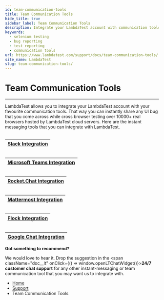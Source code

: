 ```yaml
---
id: team-communication-tools
title: Team Communication Tools
hide_title: true
sidebar_label: Team Communication Tools
description: Integrate your LambdaTest account with communication tools. That way you can instantly share any UI bug that you come across while cross browser testing over 10000+ real browsers hosted by LambdaTest cloud servers. Here are the instant messaging tools that you can integrate with LambdaTest.
keywords:
  - selenium testing
  - bug reporting
  - test reporting
  - communication tools
url: https://www.lambdatest.com/support/docs/team-communication-tools/
site_name: LambdaTest
slug: team-communication-tools/
---
```


<script type="application/ld+json"
      dangerouslySetInnerHTML={{ __html: JSON.stringify({
       "@context": "https://schema.org",
        "@type": "BreadcrumbList",
        "itemListElement": [{
          "@type": "ListItem",
          "position": 1,
          "name": "LambdaTest",
          "item": "https://www.lambdatest.com"
        },{
          "@type": "ListItem",
          "position": 2,
          "name": "Support",
          "item": "https://www.lambdatest.com/support/docs/"
        },{
          "@type": "ListItem",
          "position": 3,
          "name": "Team Communication Tools",
          "item": "https://www.lambdatest.com/support/docs/team-communication-tools/"
        }]
      })
    }}
></script>

# Team Communication Tools
***

LambdaTest allows you to integrate your LambdaTest account with your favourite communication tools. That way you can instantly share any UI bug that you come across while cross browser testing over 10000+ real browsers hosted by LambdaTest cloud servers. Here are the instant messaging tools that you can integrate with LambdaTest.

<table align="center">   

| [Slack Integration](/docs/slack-integration/) |
|:---------------------------------------:|

</table>

<table align="center"> 

| [Microsoft Teams Integration](/docs/microsoft-teams-integration/) |
|:-----------------------------------------------------------:|

</table>

<table align="center"> 

| [Rocket.Chat Integration](/docs/rocketchat-integration-with-lambdatest/) |
|:-----------------------------------------------------------:|

</table>

<table align="center"> 

| [Mattermost Integration](/docs/integrating-mattermost-with-lambdatest/) |
|:-----------------------------------------------------------:|

</table>

<table align="center"> 

| [Flock Integration](/docs/flock-integration/) |
|:-----------------------------------------------------------:|

</table>

<table align="center"> 

| [Google Chat Integration](/docs/google-chat-integration/) |
|:-----------------------------------------------------------:|

</table>

**Got something to recommend?**
<!-- We would love to hear it. Drop the suggestion in the 24/7 customer chat support for any other instant-messaging or team communication tool that you may want us to integrate with. -->
We would love to hear it. Drop the suggestion in the <span className="doc__lt" onClick={() => window.openLTChatWidget()}>**24/7 customer chat support**</span> for any other instant-messaging or team communication tool that you may want us to integrate with.

<nav aria-label="breadcrumbs">
  <ul className="breadcrumbs">
    <li className="breadcrumbs__item">
      <a className="breadcrumbs__link" href="https://www.lambdatest.com">
        Home
      </a>
    </li>
    <li className="breadcrumbs__item">
      <a className="breadcrumbs__link" target="_self" href="https://www.lambdatest.com/support/docs/">
        Support
      </a>
    </li>
    <li className="breadcrumbs__item breadcrumbs__item--active">
      <span className="breadcrumbs__link">
        Team Communication Tools
      </span>
    </li>
  </ul>
</nav>